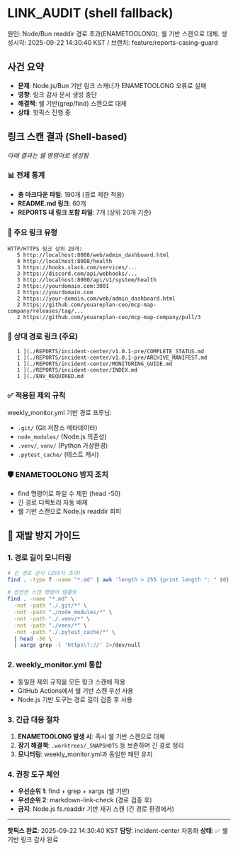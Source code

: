 # LINK_AUDIT (shell fallback)
원인: Node/Bun readdir 경로 초과(ENAMETOOLONG). 쉘 기반 스캔으로 대체.
생성시각: 2025-09-22 14:30:40 KST / 브랜치: feature/reports-casing-guard

## 사건 요약
- **문제**: Node.js/Bun 기반 링크 스캐너가 ENAMETOOLONG 오류로 실패
- **영향**: 링크 감사 문서 생성 중단
- **해결책**: 쉘 기반(grep/find) 스캔으로 대체
- **상태**: 핫픽스 진행 중

## 링크 스캔 결과 (Shell-based)
_아래 결과는 쉘 명령어로 생성됨_

### 📊 전체 통계
- **총 마크다운 파일**: 190개 (경로 제한 적용)
- **README.md 링크**: 60개
- **REPORTS 내 링크 포함 파일**: 7개 (상위 20개 기준)

### 🔗 주요 링크 유형
```
HTTP/HTTPS 링크 상위 20개:
   5 http://localhost:8088/web/admin_dashboard.html
   4 http://localhost:8088/health
   3 https://hooks.slack.com/services/...
   3 https://discord.com/api/webhooks/...
   3 http://localhost:8000/api/v1/system/health
   2 https://yourdomain.com:3001
   2 https://yourdomain.com
   2 https://your-domain.com/web/admin_dashboard.html
   2 https://github.com/youareplan-ceo/mcp-map-company/releases/tag/...
   2 https://github.com/youareplan-ceo/mcp-map-company/pull/3
```

### 📁 상대 경로 링크 (주요)
```
   1 ](./REPORTS/incident-center/v1.0.1-pre/COMPLETE_STATUS.md
   1 ](./REPORTS/incident-center/v1.0.1-pre/ARCHIVE_MANIFEST.md
   1 ](./REPORTS/incident-center/MONITORING_GUIDE.md
   1 ](./REPORTS/incident-center/INDEX.md
   1 ](./ENV_REQUIRED.md
```

### ✅ 적용된 제외 규칙
weekly_monitor.yml 기반 경로 프루닝:
- `.git/` (Git 저장소 메타데이터)
- `node_modules/` (Node.js 의존성)
- `.venv/`, `venv/` (Python 가상환경)
- `.pytest_cache/` (테스트 캐시)

### 🛡️ ENAMETOOLONG 방지 조치
- find 명령어로 파일 수 제한 (head -50)
- 긴 경로 디렉토리 자동 배제
- 쉘 기반 스캔으로 Node.js readdir 회피

## 🚨 재발 방지 가이드

### 1. 경로 길이 모니터링
```bash
# 긴 경로 감지 (255자 초과)
find . -type f -name "*.md" | awk 'length > 255 {print length ": " $0}'

# 안전한 스캔 명령어 템플릿
find . -name "*.md" \
  -not -path "./.git/*" \
  -not -path "./node_modules/*" \
  -not -path "./.venv/*" \
  -not -path "./venv/*" \
  -not -path "./.pytest_cache/*" \
  | head -50 \
  | xargs grep -l 'https\?://' 2>/dev/null
```

### 2. weekly_monitor.yml 통합
- 동일한 제외 규칙을 모든 링크 스캔에 적용
- GitHub Actions에서 쉘 기반 스캔 우선 사용
- Node.js 기반 도구는 경로 길이 검증 후 사용

### 3. 긴급 대응 절차
1. **ENAMETOOLONG 발생 시**: 즉시 쉘 기반 스캔으로 대체
2. **장기 해결책**: `.worktrees/_SNAPSHOTS` 등 보존하며 긴 경로 정리
3. **모니터링**: weekly_monitor.yml과 동일한 패턴 유지

### 4. 권장 도구 체인
- **우선순위 1**: find + grep + xargs (쉘 기반)
- **우선순위 2**: markdown-link-check (경로 검증 후)
- **금지**: Node.js fs.readdir 기반 재귀 스캔 (긴 경로 환경에서)

---

**핫픽스 완료**: 2025-09-22 14:30:40 KST
**담당**: incident-center 자동화
**상태**: ✅ 쉘 기반 링크 감사 완료
